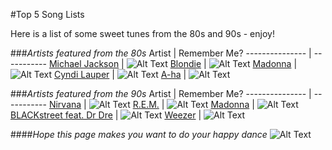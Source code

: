 #Top 5 Song Lists


Here is a list of some sweet tunes from the 80s and 90s - enjoy!

###*Artists featured from the 80s*
 Artist          | Remember Me?
 --------------- | -----------
 [Michael Jackson](https://www.google.com/url?sa=t&rct=j&q=&esrc=s&source=web&cd=1&cad=rja&uact=8&ved=0CB4QFjAA&url=http%3A%2F%2Fwww.michaeljackson.com%2F&ei=RopqVNvgPJDmsATI-IKgAg&usg=AFQjCNEMXsJG7CoKF1FHCi-DFF0rOyLJ6g&sig2=txyAC2i6jpo5cER5NzV6Tg&bvm=bv.79908130,d.cWc) | ![Alt Text](http://www.mjtunes.com/modules/mydownloads/images/shots/415.gif)
 [Blondie](https://www.google.com/url?sa=t&rct=j&q=&esrc=s&source=web&cd=1&cad=rja&uact=8&ved=0CB4QFjAA&url=http%3A%2F%2Fwww.blondie.net%2F&ei=L4pqVJ6UEe2IsQSNu4CICw&usg=AFQjCNFo8OFJaSUb3acvuX2jhIMKdOg5vQ&sig2=2mO8vSUuQNc5BCUkmhK7jg&bvm=bv.79908130,d.cWc)         | ![Alt Text](http://ecx.images-amazon.com/images/I/51f5zWzfxSL._SL500_SS100_.jpg)
 [Madonna](https://www.google.com/url?sa=t&rct=j&q=&esrc=s&source=web&cd=1&cad=rja&uact=8&ved=0CB4QFjAA&url=http%3A%2F%2Fwww.madonna.com%2F&ei=cIdqVM3ZJY21sQTvVg&usg=AFQjCNH_OdiHQD_C1fk3hOc9iRyykny8Pw&sig2=8DuSjaMy751ec_ze7vEuXw&bvm=bv.79908130,d.cWc) | ![Alt Text](https://c1.staticflickr.com/9/8031/7967087748_f26280d6cd_t.jpg)
 [Cyndi Lauper](http://cyndilauper.com/) | ![Alt Text](http://s1.hubimg.com/u/10224462_100.jpg)
 [A-ha](https://www.google.com/url?sa=t&rct=j&q=&esrc=s&source=web&cd=1&cad=rja&uact=8&ved=0CB4QFjAA&url=http%3A%2F%2Fa-ha.com%2F&ei=ZopqVNGmGrOKsQTM7oGwDQ&usg=AFQjCNEGUmY-rMoJ9ff1lAG6B2Td3VModA&sig2=wbt-IKy47kdh3MccbkfNTA&bvm=bv.79908130,d.cWc) | ![Alt Text](http://a3.mzstatic.com/us/r30/Music/v4/87/11/27/87112784-44ba-f76e-9b62-da6415844990/cover100x100.jpeg)


 ###*Artists featured from the 90s*
 Artist          | Remember Me?
 --------------- | -----------
[Nirvana](https://www.google.com/url?sa=t&rct=j&q=&esrc=s&source=web&cd=1&cad=rja&uact=8&ved=0CB4QFjAA&url=http%3A%2F%2Fwww.nirvana.com%2F&ei=2YlqVJ7ABs3OsQSa0IDYDA&usg=AFQjCNHbM9pI9Bk69-MhV3yjljadQ_NUUA&sig2=3jslRj898m5hSZsshVZRyQ&bvm=bv.79908130,d.cWc) | ![Alt Text](http://images.upvenue.com/square_thumb/articles/deluxe-edition-of-nirvana-s-nevermind-coming-out-this-year-1400.jpg)
 [R.E.M.](http://remhq.com/index.php) | ![Alt Text](http://a4.mzstatic.com/us/r30/Music5/v4/3a/04/01/3a040124-327d-7c55-4f42-067fba1918f9/cover100x100.jpeg)
 [Madonna](https://www.google.com/url?sa=t&rct=j&q=&esrc=s&source=web&cd=1&cad=rja&uact=8&ved=0CB4QFjAA&url=http%3A%2F%2Fwww.madonna.com%2F&ei=cIdqVM3ZJY21sQTvVg&usg=AFQjCNH_OdiHQD_C1fk3hOc9iRyykny8Pw&sig2=8DuSjaMy751ec_ze7vEuXw&bvm=bv.79908130,d.cWc) | ![Alt Text](http://a4.mzstatic.com/us/r30/Music/v4/af/2a/bf/af2abfb7-9d25-6004-e2fe-d8d5085dfdbf/cover100x100.jpeg)
 [BLACKstreet feat. Dr Dre](http://www.mtv.com/artists/blackstreet/) | ![Alt Text](https://i1.sndcdn.com/artworks-000037249577-dfsz4r-large.jpg)
 [Weezer](https://www.google.com/url?sa=t&rct=j&q=&esrc=s&source=web&cd=1&cad=rja&uact=8&ved=0CCEQFjAA&url=http%3A%2F%2Fwww.weezer.com%2F&ei=GIpqVNipF8nksATj3oC4Dw&usg=AFQjCNG3f7GU8VAX1gK8ftC_JTxGMKiZkg&sig2=ukXIE1K6XLiXxc13XxplGQ&bvm=bv.79908130,d.cWc) | ![Alt Text](http://ecx.images-amazon.com/images/I/41EJnF-I2lL._SL500_SS100_.jpg)

####*Hope this page makes you want to do your happy dance*
![Alt Text](http://cdnl.complex.com/assets/CHANNEL_IMAGES/TECH/2012/11/content/mj1.gif)

